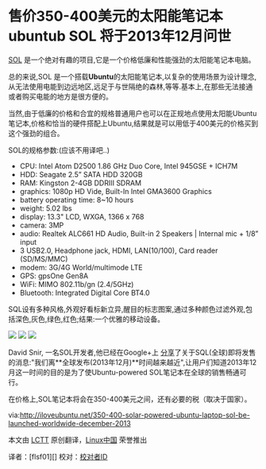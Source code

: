 售价350-400美元的太阳能笔记本ubuntub SOL 将于2013年12月问世
=========
[SOL](http://solaptop.com/en/products/laptops/) 是一个绝对有趣的项目,它是一个价格低廉和性能强劲的太阳能笔记本电脑。

总的来说,SOL 是一个搭载**Ubuntu**的太阳能笔记本,以复杂的使用场景为设计理念,从无法使用电能到边远地区,远足于与世隔绝的森林,等等.基本上,在那些无法接通或者购买电能的地方是很方便的。

当然,由于低廉的价格和合宜的规格普通用户也可以在正规地点使用太阳能Ubuntu笔记本,价格和恰当的硬件搭配上Ubuntu,结果就是可以用低于400美元的价格买到这个强劲的组合。

SOL的规格参数:(应该不用译吧..)

- CPU: Intel Atom D2500 1.86 GHz Duo Core, Intel 945GSE + ICH7M
- HDD: Seagate 2.5” SATA HDD 320GB
- RAM: Kingston 2-4GB DDRIII SDRAM
- graphics: 1080p HD Vide, Built-In Intel GMA3600 Graphics
- battery operating time: 8~10 hours
- weight: 5.02 lbs
- display: 13.3" LCD, WXGA, 1366 x 768
- camera: 3MP
- audio: Realtek ALC661 HD Audio, Built-in 2 Speakers | Internal mic + 1/8” input
- 3 USB2.0, Headphone jack, HDMI, LAN(10/100), Card reader (SD/MS/MMC)
- modem: 3G/4G World/multimode LTE
- GPS: gpsOne Gen8A
- WiFi: MIMO 802.11b/gn (2.4/5GHz)
- Bluetooth: Integrated Digital Core BT4.0

SQL设有多种风格,外观好看标新立异,醒目的标志图案,通过多种颜色过滤外观,包括深色,灰色,绿色,红色;结果:一个优雅的移动设备。

![](http://iloveubuntu.net/pictures_me/sol%20laptop%201.jpg)
![](http://iloveubuntu.net/pictures_me/sol%20laptop%202.jpg)
![](http://iloveubuntu.net/pictures_me/sol%20laptop%203.jpg)

David Snir, 一名SOL开发者,他已经在Google+上 [分享](https://plus.google.com/109344265064351301756/posts/1F8DG57aBUy)了关于SQL(全球)即将发售的消息:"我们离**全球发布(2013年12月)**时间越来越近",让用户们知道2013年12月这一时间的目的是为了使Ubuntu-powered SOL笔记本在全球的销售畅通可行。

在价格上,SOL笔记本将会在350-400美元之间，还有必要的税（取决于国家）。

via:http://iloveubuntu.net/350-400-solar-powered-ubuntu-laptop-sol-be-launched-worldwide-december-2013

本文由 [LCTT][] 原创翻译，[Linux中国][] 荣誉推出

译者：[flsf01][] 校对：[校对者ID][]

[LCTT]:https://github.com/LCTT/TranslateProject
[Linux中国]:http://linux.cn/portal.php
[译者ID]:http://linux.cn/space/译者ID
[校对者ID]:http://linux.cn/space/校对者ID

[1]:http://iloveubuntu.net/350-400-solar-powered-ubuntu-laptop-sol-be-launched-worldwide-december-2013
[2]:http://solaptop.com/en/products/laptops/
[3]:https://plus.google.com/109344265064351301756/posts/1F8DG57aBUy
